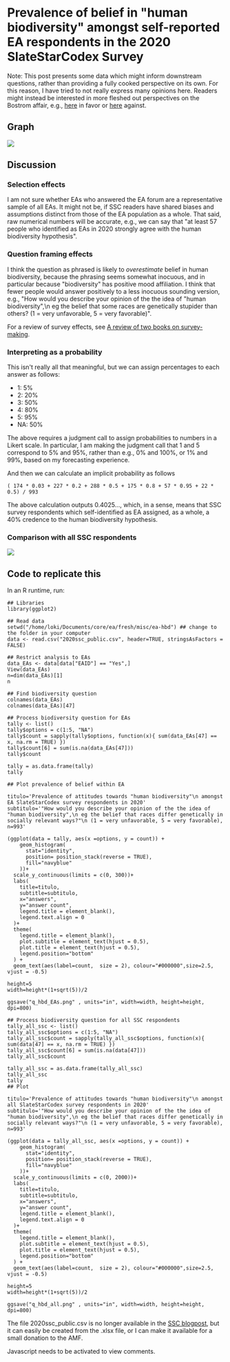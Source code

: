 Prevalence of belief in "human biodiversity" amongst self-reported EA respondents in the 2020 SlateStarCodex Survey
=====================================================================================================================

Note: This post presents some data which might inform downstream questions, rather than providing a fully cooked perspective on its own. For this reason, I have tried to not really express many opinions here. Readers might instead be interested in more fleshed out perspectives on the Bostrom affair, e.g., [here](https://rychappell.substack.com/p/text-subtext-and-miscommunication) in favor or [here](https://www.pasteurscube.com/why-im-personally-upset-with-nick-bostrom-right-now/) against.

## Graph

![](https://i.imgur.com/xYy9frR.png)

## Discussion

### Selection effects

I am not sure whether EAs who answered the EA forum are a representative sample of all EAs. It might not be, if SSC readers have shared biases and assumptions distinct from those of the EA population as a whole. That said, raw numerical numbers will be accurate, e.g., we can say that "at least 57 people who identified as EAs in 2020 strongly agree with the human biodiversity hypothesis". 

### Question framing effects

I think the question as phrased is likely to *overestimate* belief in human biodiversity, because the phrasing seems somewhat inocuous, and in particular because "biodiversity" has positive mood affiliation. I think that fewer people would answer positively to a less inocuous sounding version, e.g., "How would you describe your opinion of the the idea of "human biodiversity",\n eg the belief that some races are genetically stupider than others? (1 = very unfavorable, 5 = very favorable)".

For a review of survey effects, see [A review of two books on survey-making](https://forum.effectivealtruism.org/posts/DCcciuLxRveSkBng2/a-review-of-two-books-on-survey-making).

### Interpreting as a probability

This isn't really all that meaningful, but we can assign percentages to each answer as follows:

- 1: 5%
- 2: 20%
- 3: 50%
- 4: 80%
- 5: 95%
- NA: 50%

The above requires a judgment call to assign probabilities to numbers in a Likert scale. In particular, I am making the judgment call that 1 and 5 correspond to 5% and 95%, rather than e.g., 0% and 100%, or 1% and 99%, based on my forecasting experience.

And then we can calculate an implicit probability as follows

```
( 174 * 0.03 + 227 * 0.2 + 288 * 0.5 + 175 * 0.8 + 57 * 0.95 + 22 * 0.5) / 993
```

The above calculation outputs 0.4025..., which, in a sense, means that SSC survey respondents which self-identified as EA assigned, as a whole, a 40% credence to the human biodiversity hypothesis.

### Comparison with all SSC respondents

![](https://i.imgur.com/h7vllAm.png)

## Code to replicate this

In an R runtime, run:

```
## Libraries
library(ggplot2)

## Read data
setwd("/home/loki/Documents/core/ea/fresh/misc/ea-hbd") ## change to the folder in your computer
data <- read.csv("2020ssc_public.csv", header=TRUE, stringsAsFactors = FALSE)

## Restrict analysis to EAs
data_EAs <- data[data["EAID"] == "Yes",]
View(data_EAs)
n=dim(data_EAs)[1]
n

## Find biodiversity question
colnames(data_EAs)
colnames(data_EAs)[47]

## Process biodiversity question for EAs
tally <- list()
tally$options = c(1:5, "NA")
tally$count = sapply(tally$options, function(x){ sum(data_EAs[47] == x, na.rm = TRUE) })
tally$count[6] = sum(is.na(data_EAs[47]))
tally$count

tally = as.data.frame(tally)
tally

## Plot prevalence of belief within EA

titulo='Prevalence of attitudes towards "human biodiversity"\n amongst EA SlateStarCodex survey respondents in 2020'
subtitulo='"How would you describe your opinion of the the idea of "human biodiversity",\n eg the belief that races differ genetically in socially relevant ways?"\n (1 = very unfavorable, 5 = very favorable), n=993'

(ggplot(data = tally, aes(x =options, y = count)) +
    geom_histogram(
      stat="identity",
      position= position_stack(reverse = TRUE),
      fill="navyblue"
    ))+
  scale_y_continuous(limits = c(0, 300))+
  labs(
    title=titulo, 
    subtitle=subtitulo, 
    x="answers", 
    y="answer count", 
    legend.title = element_blank(),
    legend.text.align = 0
  )+
  theme(
    legend.title = element_blank(), 
    plot.subtitle = element_text(hjust = 0.5), 
    plot.title = element_text(hjust = 0.5),
    legend.position="bottom"
  ) +
  geom_text(aes(label=count,  size = 2), colour="#000000",size=2.5, vjust = -0.5)
  
height=5
width=height*(1+sqrt(5))/2

ggsave("q_hbd_EAs.png" , units="in", width=width, height=height, dpi=800)

## Process biodiversity question for all SSC respondents
tally_all_ssc <- list()
tally_all_ssc$options = c(1:5, "NA")
tally_all_ssc$count = sapply(tally_all_ssc$options, function(x){ sum(data[47] == x, na.rm = TRUE) })
tally_all_ssc$count[6] = sum(is.na(data[47]))
tally_all_ssc$count

tally_all_ssc = as.data.frame(tally_all_ssc)
tally_all_ssc
tally 
## Plot

titulo='Prevalence of attitudes towards "human biodiversity"\n amongst all SlateStarCodex survey respondents in 2020'
subtitulo='"How would you describe your opinion of the the idea of "human biodiversity",\n eg the belief that races differ genetically in socially relevant ways?"\n (1 = very unfavorable, 5 = very favorable), n=993'

(ggplot(data = tally_all_ssc, aes(x =options, y = count)) +
    geom_histogram(
      stat="identity",
      position= position_stack(reverse = TRUE),
      fill="navyblue"
    ))+
  scale_y_continuous(limits = c(0, 2000))+
  labs(
    title=titulo, 
    subtitle=subtitulo, 
    x="answers", 
    y="answer count", 
    legend.title = element_blank(),
    legend.text.align = 0
  )+
  theme(
    legend.title = element_blank(), 
    plot.subtitle = element_text(hjust = 0.5), 
    plot.title = element_text(hjust = 0.5),
    legend.position="bottom"
  ) +
  geom_text(aes(label=count,  size = 2), colour="#000000",size=2.5, vjust = -0.5)

height=5
width=height*(1+sqrt(5))/2

ggsave("q_hbd_all.png" , units="in", width=width, height=height, dpi=800)

```

The file 2020ssc_public.csv is no longer available in the [SSC blogpost](https://slatestarcodex.com/2020/01/20/ssc-survey-results-2020/), but it can easily be created from the .xlsx file, or I can make it available for a small donation to the AMF. 

<p><section id='isso-thread'>
<noscript>Javascript needs to be activated to view comments.</noscript>
</section></p>


